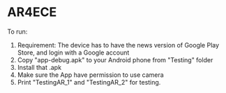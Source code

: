 # AR4ECE
To run:
1. Requirement: The device has to have the news version of Google Play Store, and login with a Google account
2. Copy "app-debug.apk" to your Android phone from "Testing" folder
3. Install that .apk  
4. Make sure the App have permission to use camera
5. Print "TestingAR_1" and "TestingAR_2" for testing.
